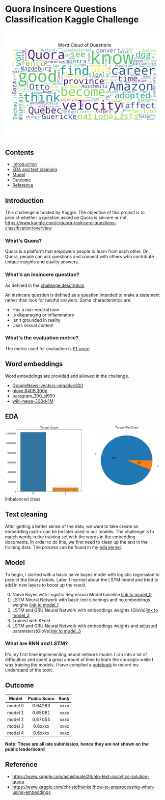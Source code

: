 # Quora Insincere Questions Classification Kaggle Challenge

![wordcloud](https://github.com/kammybdeng/quora-insincere-question/blob/master/img/quora_wordcloud.png)

## Contents
- [Introduction](#Introduction)
- [EDA and text cleaning](#EDA)
- [Model](#Model)
- [Outcome](#Outcome)
- [Reference](#Reference)


## Introduction

This challenge is hosted by Kaggle. The objective of this project is to predict whether a question asked on Quora is sincere or not.
https://www.kaggle.com/c/quora-insincere-questions-classification/overview

### What's Quora?
Quora is a platform that empowers people to learn from each other. On Quora, people can ask questions and connect with others who contribute unique insights and quality answers.

### What's an insincere question?
As defined in the [challenge description](https://www.kaggle.com/c/quora-insincere-questions-classification/data)

An insincere question is defined as a question intended to make a statement rather than look for helpful answers. Some characteristics are:

- Has a non-neutral tone
- Is disparaging or inflammatory
- Isn't grounded in reality
- Uses sexual content

### What's the evaluation metric?
The metric used for evaluation is [F1 score](https://en.wikipedia.org/wiki/F1_score)

## Word embeddings
Word embeddings are provided and allowed in the challenge.
- [GoogleNews-vectors-negative300](https://code.google.com/archive/p/word2vec/)
- [glove.840B.300d](https://nlp.stanford.edu/projects/glove/)
- [paragram_300_sl999](https://cogcomp.org/page/resource_view/106)
- [wiki-news-300d-1M](https://fasttext.cc/docs/en/english-vectors.html)

## EDA

![EDA](https://github.com/kammybdeng/quora-insincere-question/blob/master/img/targetcount.png)
Imbalanced class


## Text cleaning
After getting a better sense of the data, we want to take create an embedding matrix can be be later used in our models. The challenge is to match words in the training set with the words in the embedding documents. In order to do this, we first need to clean up the text in the training data. The process can be found in my [eda kernel](https://github.com/kammybdeng/quora-insincere-question/blob/master/model/quora-insincere-eda-preprocessing.ipynb).



## Model
To begin, I started with a basic naive bayes model with logistic regression to predict the binary labels. Later, I learned about the LSTM model and tried to add in new layers to boost up the result.

  0. Naive Bayes with Logistic Regression Model baseline [link to model_0](https://github.com/kammybdeng/quora-insincere-question/blob/master/model/model_0.ipynb)
  1. LSTM Neural Network with basic text cleanings and no embeddings weights [link to model_1](https://github.com/kammybdeng/quora-insincere-question/blob/master/model/model_1.ipynb)
  2. LSTM and GRU Neural Network with embeddings weights (GloVe)[link to model_2](xxx)
  3. Trained with KFold
  4. LSTM and GRU Neural Network with embeddings weights and adjusted parameters(GloVe)[link to model_3](xxx)

### What are RNN and LSTM?

It's my first time implementing neural network model. I ran into a lot of difficulties and spent a great amount of time to learn the concepts while I was training the models. I have compiled a [notebook](!https://github.com/kammybdeng/quora-insincere-question/blob/master/nn_notes.md) to record my understand of the topic.

## Outcome

| Model         | Public Score  | Rank  |
| ------------- |:-------------:| -----:|
| model 0       | 0.64283       | xxxx  |
| model 1       | 0.65081       | xxxx  |
| model 2       | 0.67055       | xxxx  |
| model 3       | 0.6xxxx       | xxxx  |
| model 4       | 0.6xxxx       | xxxx  |

**Note: These are all late submission, hence they are not shown on the public leaderboard**

## Reference

- https://www.kaggle.com/ashishpatel26/nlp-text-analytics-solution-quora
- https://www.kaggle.com/christofhenkel/how-to-preprocessing-when-using-embeddings
